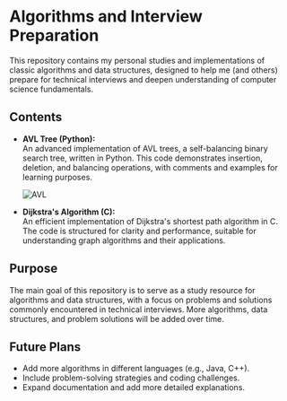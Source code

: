 # Algorithms and Interview Preparation

This repository contains my personal studies and implementations of classic algorithms and data structures, designed to help me (and others) prepare for technical interviews and deepen understanding of computer science fundamentals.

## Contents

- **AVL Tree (Python):**  
  An advanced implementation of AVL trees, a self-balancing binary search tree, written in Python. This code demonstrates insertion, deletion, and balancing operations, with comments and examples for learning purposes.

  ![AVL](https://media.discordapp.net/attachments/1229834827721605152/1371269843491360889/maxresdefault.png?ex=6822860f&is=6821348f&hm=f4bb8a5feb2ca99cf731846ad54dd616bd286addaaccde7c2e81f0a3fca07888&=&format=webp&quality=lossless)

- **Dijkstra's Algorithm (C):**  
  An efficient implementation of Dijkstra's shortest path algorithm in C. The code is structured for clarity and performance, suitable for understanding graph algorithms and their applications.

## Purpose

The main goal of this repository is to serve as a study resource for algorithms and data structures, with a focus on problems and solutions commonly encountered in technical interviews. More algorithms, data structures, and problem solutions will be added over time.

## Future Plans

- Add more algorithms in different languages (e.g., Java, C++).
- Include problem-solving strategies and coding challenges.
- Expand documentation and add more detailed explanations.
